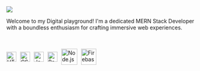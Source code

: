 
<img src="https://i.ibb.co/ygctZMP/MERN-STACK-DEVELOPER.png"/>
<br/>
<p style="margin-bottom:10px;">Welcome to my Digital playground! I'm a dedicated MERN Stack Developer with a boundless enthusiasm for crafting immersive web experiences.</p>
<br/>



<div style="display: flex; align-items: center; margin-top: 10px; padding-top:10px">
  <img align="left" alt="HTML5" width="26px" src="https://cdn.jsdelivr.net/gh/devicons/devicon/icons/html5/html5-original.svg" style="margin-right: 10px;" />
  <img align="left" alt="CSS3" width="26px" src="https://cdn.jsdelivr.net/gh/devicons/devicon/icons/css3/css3-original.svg" style="margin-right: 10px;" />
  <img align="left" alt="JavaScript" width="26px" src="https://cdn.jsdelivr.net/gh/devicons/devicon/icons/javascript/javascript-original.svg" style="margin-right: 10px;" />
  <img align="left" alt="React" width="26px" src="https://cdn.jsdelivr.net/gh/devicons/devicon/icons/react/react-original.svg" style="margin-right: 10px;" />
  <a href="https://nodejs.org" target="_blank">
    <img align="left" alt="Node.js" height="42px"  src="https://raw.githubusercontent.com/rahul-jha98/github_readme_icons/main/language_and_tools/square/node/node.svg" style="margin-right: 10px;" />
  </a>
  <a href="https://firebase.google.com/" target="_blank">
    <img align="left" alt="Firebase" height="42px"  width="40px" src="https://raw.githubusercontent.com/rahul-jha98/github_readme_icons/main/language_and_tools/square/firebase/firebase.svg" />
  </a>
</div>

